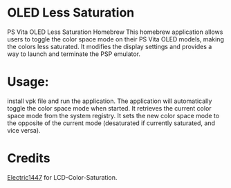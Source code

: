 # OLED Less Saturation
PS Vita OLED Less Saturation Homebrew
This homebrew application allows users to toggle the color space mode on their PS Vita OLED models, making the colors less saturated. It modifies the display settings and provides a way to launch and terminate the PSP emulator.

# Usage:
install vpk file and run the application. The application will automatically toggle the color space mode when started. It retrieves the current color space mode from the system registry. It sets the new color space mode to the opposite of the current mode (desaturated if currently saturated, and vice versa).

# Credits
[Electric1447](https://github.com/Electric1447/) for LCD-Color-Saturation.
